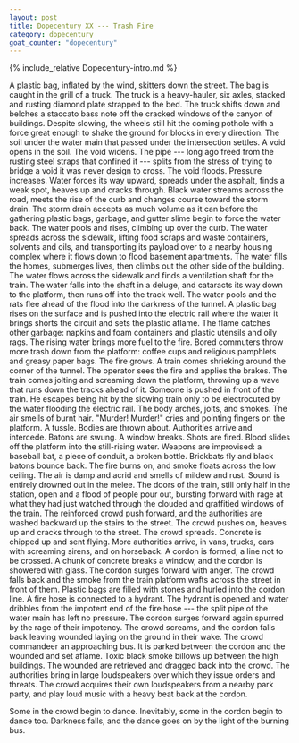 ```yaml
---
layout: post
title: Dopecentury XX --- Trash Fire
category: dopecentury
goat_counter: "dopecentury" 
---
```


{% include_relative Dopecentury-intro.md %}

A plastic bag, inflated by the wind, skitters down the street. The bag is caught in the grill of a truck. The truck is a heavy-hauler, six axles, stacked and rusting diamond plate strapped to the bed. The truck shifts down and belches a staccato bass note off the cracked windows of the canyon of buildings. Despite slowing, the wheels still hit the coming pothole with a force great enough to shake the ground for blocks in every direction. The soil under the water main that passed under the intersection settles. A void opens in the soil. The void widens. The pipe --- long ago freed from the rusting steel straps that confined it --- splits from the stress of trying to bridge a void it was never design to cross. The void floods. Pressure increases. Water forces its way upward, spreads under the asphalt, finds a weak spot, heaves up and cracks through. Black water streams across the road, meets the rise of the curb and changes course toward the storm drain. The storm drain accepts as much volume as it can before the gathering plastic bags, garbage, and gutter slime begin to force the water back. The water pools and rises, climbing up over the curb. The water spreads across the sidewalk, lifting food scraps and waste containers, solvents and oils, and transporting its payload over to a nearby housing complex where it flows down to flood basement apartments. The water fills the homes, submerges lives, then climbs out the other side of the building. The water flows across the sidewalk and finds a ventilation shaft for the train. The water falls into the shaft in a deluge, and cataracts its way down to the platform, then runs off into the track well. The water pools and the rats flee ahead of the flood into the darkness of the tunnel. A plastic bag rises on the surface and is pushed into the electric rail where the water it brings shorts the circuit and sets the plastic aflame. The flame catches other garbage: napkins and foam containers and plastic utensils and oily rags. The rising water brings more fuel to the fire. Bored commuters throw more trash down from the platform: coffee cups and religious pamphlets and greasy paper bags. The fire grows. A train comes shrieking around the corner of the tunnel. The operator sees the fire and applies the brakes. The train comes jolting and screaming down the platform, throwing up a wave that runs down the tracks ahead of it. Someone is pushed in front of the train. He escapes being hit by the slowing train only to be electrocuted by the water flooding the electric rail. The body arches, jolts, and smokes. The air smells of burnt hair. "Murder! Murder!" cries and pointing fingers on the platform. A tussle. Bodies are thrown about. Authorities arrive and intercede. Batons are swung. A window breaks. Shots are fired. Blood slides off the platform into the still-rising water. Weapons are improvised: a baseball bat, a piece of conduit, a broken bottle. Brickbats fly and black batons bounce back. The fire burns on, and smoke floats across the low ceiling. The air is damp and acrid and smells of mildew and rust. Sound is entirely drowned out in the melee. The doors of the train, still only half in the station, open and a flood of people pour out, bursting forward with rage at what they had just watched through the clouded and graffitied windows of the train. The reinforced crowd push forward, and the authorities are washed backward up the stairs to the street. The crowd pushes on, heaves up and cracks through to the street. The crowd spreads. Concrete is chipped up and sent flying. More authorities arrive, in vans, trucks, cars with screaming sirens, and on horseback. A cordon is formed, a line not to be crossed. A chunk of concrete breaks a window, and the cordon is showered with glass. The cordon surges forward with anger. The crowd falls back and the smoke from the train platform wafts across the street in front of them. Plastic bags are filled with stones and hurled into the cordon line. A fire hose is connected to a hydrant. The hydrant is opened and water dribbles from the impotent end of the fire hose --- the split pipe of the water main has left no pressure. The cordon surges forward again spurred by the rage of their impotency. The crowd screams, and the cordon falls back leaving wounded laying on the ground in their wake. The crowd commandeer an approaching bus. It is parked between the cordon and the wounded and set aflame. Toxic black smoke billows up between the high buildings. The wounded are retrieved and dragged back into the crowd. The authorities bring in large loudspeakers over which they issue orders and threats. The crowd acquires their own loudspeakers from a nearby park party, and play loud music with a heavy beat back at the cordon.

Some in the crowd begin to dance. Inevitably, some in the cordon begin to dance too. Darkness falls, and the dance goes on by the light of the burning bus.



